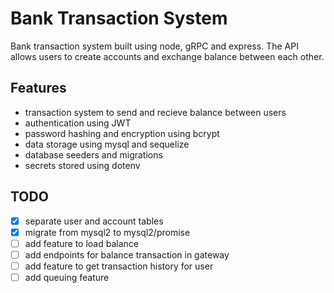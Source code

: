 # Bank Transaction System

Bank transaction system built using node, gRPC and express.
The API allows users to create accounts and exchange balance between each other.

## Features

-   transaction system to send and recieve balance between users
-   authentication using JWT
-   password hashing and encryption using bcrypt
-   data storage using mysql and sequelize
-   database seeders and migrations
-   secrets stored using dotenv

## TODO

-   [X] separate user and account tables
-   [X] migrate from mysql2 to mysql2/promise
-   [ ] add feature to load balance
-   [ ] add endpoints for balance transaction in gateway
-   [ ] add feature to get transaction history for user
-   [ ] add queuing feature
